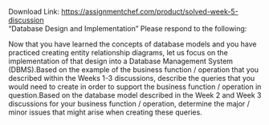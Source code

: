 Download Link: https://assignmentchef.com/product/solved-week-5-discussion
<br>
“Database Design and Implementation” Please respond to the following:

Now that you have learned the concepts of database models and you have practiced creating entity relationship diagrams, let us focus on the implementation of that design into a Database Management System (DBMS).Based on the example of the business function / operation that you described within the Weeks 1-3 discussions, describe the queries that you would need to create in order to support the business function / operation in question.Based on the database model described in the Week 2 and Week 3 discussions for your business function / operation, determine the major / minor issues that might arise when creating these queries.